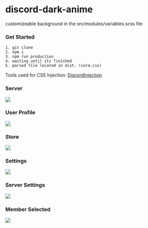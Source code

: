 # discord-dark-anime

customizeable background in the src/modules/variables.scss file

### Get Started
```
1. git clone
2. npm i
3. npm run production
4. waiting until its finished
5. parsed file located in dist. (core.css)
```

Tools used for CSS Injection:
[DiscordInjection](https://github.com/DiscordInjections/DiscordInjections)

### Server
![](https://i.mavis.moe/f/QuLsViB1dO/discord-2019-01-17-19-32-51.png)
### User Profile
![](https://i.mavis.moe/f/sz4m1qMKq0/discord-2019-01-17-19-34-15.png)
### Store
![](https://i.mavis.moe/f/0cyovpf142/2019-01-17-19-34-59.png)
### Settings
![](https://i.mavis.moe/f/gjJC0MYy5D/discord-2019-01-17-19-35-46.png)
### Server Settings
![](https://i.mavis.moe/f/D0hyMSI37A/discord-2019-01-17-19-36-10.png)
### Member Selected
![](https://i.mavis.moe/f/9YgPZ4XZhh/discord-2019-01-17-19-36-49.png)
